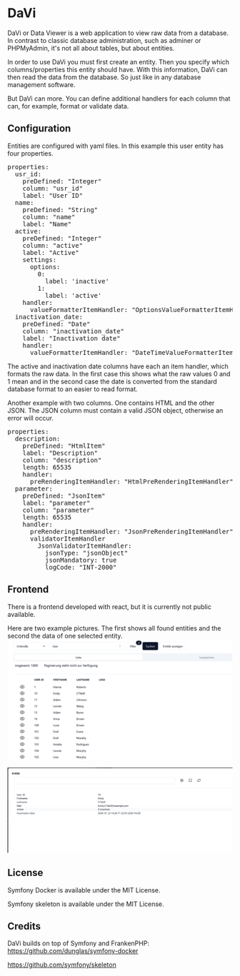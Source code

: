 # DaVi

DaVi or Data Viewer is a web application to view raw data from a database. In contrast to classic database administration, such as adminer or PHPMyAdmin, it's not all about tables, but about entities.

In order to use DaVi you must first create an entity. Then you specify which columns/properties this entity should have. With this information, DaVi can then read the data from the database. So just like in any database management software.

But DaVi can more. You can define additional handlers for each column that can, for example, format or validate data.

## Configuration

Entities are configured with yaml files. In this example this user entity has four properties.
<pre>
properties:
  usr_id:
    preDefined: "Integer"
    column: "usr_id"
    label: "User ID"
  name:
    preDefined: "String"
    column: "name"
    label: "Name"
  active:
    preDefined: "Integer"
    column: "active"
    label: "Active"
    settings:
      options:
        0:
          label: 'inactive'
        1:
          label: 'active'
    handler:
      valueFormatterItemHandler: "OptionsValueFormatterItemHandler"
  inactivation_date:
    preDefined: "Date"
    column: "inactivation_date"
    label: "Inactivation date"
    handler:
      valueFormatterItemHandler: "DateTimeValueFormatterItemHandler"
</pre>
The active and inactivation date columns have each an item handler, which formats the raw data. In the first case this shows what the raw values 0 and 1 mean and in the second case the date is converted from the standard database format to an easier to read format.

Another example with two columns. One contains HTML and the other JSON. The JSON column must contain a valid JSON object, otherwise an error will occur.
<pre>
properties:
  description:
    preDefined: "HtmlItem"
    label: "Description"
    column: "description"
    length: 65535
    handler:
      preRenderingItemHandler: "HtmlPreRenderingItemHandler"
  parameter:
    preDefined: "JsonItem"
    label: "parameter"
    column: "parameter"
    length: 65535
    handler:
      preRenderingItemHandler: "JsonPreRenderingItemHandler"
      validatorItemHandler
        JsonValidatorItemHandler: 
          jsonType: "jsonObject" 
          jsonMandatory: true 
          logCode: "INT-2000"
</pre>


## Frontend
There is a frontend developed with react, but it is currently not public available.

Here are two example pictures. The first shows all found entities and the second the data of one selected entity.
![img.png](docs/frontend1.png)

![img.png](docs/frontend2.png)

## License

Symfony Docker is available under the MIT License.

Symfony skeleton is available under the MIT License.

## Credits

DaVi builds on top of Symfony and FrankenPHP: https://github.com/dunglas/symfony-docker

https://github.com/symfony/skeleton